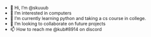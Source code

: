 - 👋 Hi, I’m @skuuub
- 👀 I’m interested in computers 
- 🌱 I’m currently learning python and taking a cs course in college.
- 💞️ I’m looking to collaborate on future projects 
- 📫 How to reach me @kub#8914 on discord 

<!---
skuuub/skuuub is a ✨ special ✨ repository because its `README.md` (this file) appears on your GitHub profile.
You can click the Preview link to take a look at your changes.
--->
